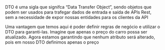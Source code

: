 DTO é uma sigla que signifca “Data Transfer Object”, sendo objetos que podem ser usados para trafegar dados de entrada e saída de APIs Rest, sem a necessidade de expor nossas entidades para os clientes da API


Uma vantagem que temos aqui é poder definir regras de negócio e utilizar o DTO para garanti-las. Imagine que apenas o preço do carro possa ser atualizado. Agora estamos garantindo que nenhum atributo será alterado, pois em nosso DTO definimos apenas o preço
